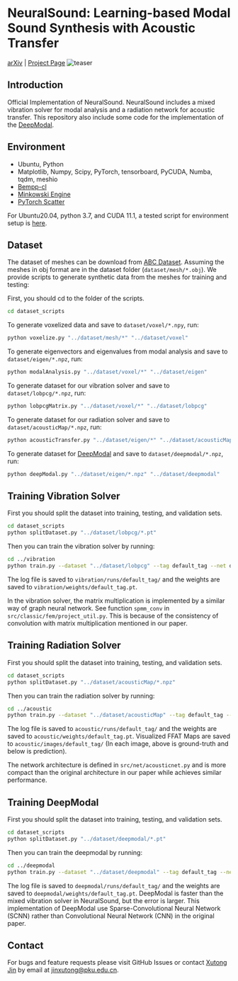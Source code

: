 # NeuralSound: Learning-based Modal Sound Synthesis with Acoustic Transfer
[arXiv](https://arxiv.org/abs/2108.07425) | [Project Page](https://hellojxt.github.io/NeuralSound/)
![teaser](https://hellojxt.github.io/NeuralSound/images/teaser.png)

## Introduction
Official Implementation of NeuralSound. NeuralSound includes a mixed vibration solver for modal analysis and a radiation network for acoustic transfer. This repository also include some code for the implementation of the [DeepModal](https://hellojxt.github.io/DeepModal/).

## Environment
- Ubuntu, Python
- Matplotlib, Numpy, Scipy, PyTorch, tensorboard, PyCUDA, Numba, tqdm, meshio 
- [Bempp-cl](https://github.com/bempp/bempp-cl)
- [Minkowski Engine](https://github.com/NVIDIA/MinkowskiEngine)
- [PyTorch Scatter](https://github.com/rusty1s/pytorch_scatter)

For Ubuntu20.04, python 3.7, and CUDA 11.1, a tested script for environment setup is [here](./environment.md).

## Dataset
The dataset of meshes can be download from [ABC Dataset](https://deep-geometry.github.io/abc-dataset/). Assuming the meshes in obj format are in the dataset folder (`dataset/mesh/*.obj`). We provide scripts to generate synthetic data from the meshes for training and testing:

First, you should cd to the folder of the scripts.
```bash
cd dataset_scripts
```
To generate voxelized data and save to ```dataset/voxel/*.npy```, run:
```bash
python voxelize.py "../dataset/mesh/*" "../dataset/voxel"
```
To generate eigenvectors and eigenvalues from modal analysis and save to ```dataset/eigen/*.npz```, run:
```bash
python modalAnalysis.py "../dataset/voxel/*" "../dataset/eigen"
```
To generate dataset for our vibration solver and save to ```dataset/lobpcg/*.npz```, run:
```bash
python lobpcgMatrix.py "../dataset/voxel/*" "../dataset/lobpcg"
```
To generate dataset for our radiation solver and save to ```dataset/acousticMap/*.npz```, run:
```bash
python acousticTransfer.py "../dataset/eigen/*" "../dataset/acousticMap"
```
To generate dataset for [DeepModal](https://hellojxt.github.io/DeepModal/) and save to ```dataset/deepmodal/*.npz```, run:
```bash
python deepModal.py "../dataset/eigen/*.npz" "../dataset/deepmodal"
```

## Training Vibration Solver
First you should split the dataset into training, testing, and validation sets.
```bash
cd dataset_scripts
python splitDataset.py "../dataset/lobpcg/*.pt"
```
Then you can train the vibration solver by running:
```bash
cd ../vibration
python train.py --dataset "../dataset/lobpcg" --tag default_tag --net defaultUnet --cuda 0
```
The log file is saved to ```vibration/runs/default_tag/``` and the weights are saved to ```vibration/weights/default_tag.pt```.

In the vibration solver, the matrix multiplication is implemented by a similar way of graph neural network. See function ```spmm_conv``` in ```src/classic/fem/project_util.py```. This is because of the consistency of convolution with matrix multiplication mentioned in our paper.

## Training Radiation Solver
First you should split the dataset into training, testing, and validation sets.
```bash
cd dataset_scripts
python splitDataset.py "../dataset/acousticMap/*.npz"
```
Then you can train the radiation solver by running:
```bash
cd ../acoustic
python train.py --dataset "../dataset/acousticMap" --tag default_tag --cuda 0
```
The log file is saved to ```acoustic/runs/default_tag/``` and the weights are saved to ```acoustic/weights/default_tag.pt```. Visualized FFAT Maps are saved to ```acoustic/images/default_tag/``` (In each image, above is ground-truth and below is prediction).

The network architecture is defined in ```src/net/acousticnet.py``` and is more compact than the original architecture in our paper while achieves similar performance.

## Training DeepModal
First you should split the dataset into training, testing, and validation sets.
```bash
cd dataset_scripts
python splitDataset.py "../dataset/deepmodal/*.pt"
```
Then you can train the deepmodal by running:
```bash
cd ../deepmodal
python train.py --dataset "../dataset/deepmodal" --tag default_tag --net defaultUnet --cuda 0
```
The log file is saved to ```deepmodal/runs/default_tag/``` and the weights are saved to ```deepmodal/weights/default_tag.pt```. DeepModal is faster than the mixed vibration solver in NeuralSound, but the error is larger. This implementation of DeepModal use Sparse-Convolutional Neural Network (SCNN) rather than Convolutional Neural Network (CNN) in the original paper.

## Contact
For bugs and feature requests please visit GitHub Issues or contact [Xutong Jin](https://hellojxt.github.io/) by email at jinxutong@pku.edu.cn.